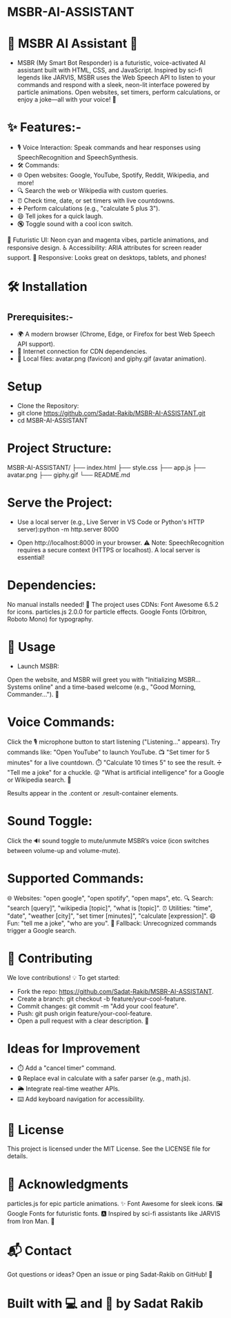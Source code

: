 # MSBR-AI-ASSISTANT

# 🚀 MSBR AI Assistant 🤖

- MSBR (My Smart Bot Responder) is a futuristic, voice-activated AI assistant built with HTML, CSS, and JavaScript. Inspired by sci-fi legends like JARVIS, MSBR uses the Web Speech API to listen to your commands and respond with a sleek, neon-lit interface powered by particle animations. Open websites, set timers, perform calculations, or enjoy a joke—all with your voice! 🌌
  
# ✨ Features:- 

- 🎙️ Voice Interaction: Speak commands and hear responses using SpeechRecognition and SpeechSynthesis.
- 🛠️ Commands:
- 🌐 Open websites: Google, YouTube, Spotify, Reddit, Wikipedia, and more!
- 🔍 Search the web or Wikipedia with custom queries.
- ⏰ Check time, date, or set timers with live countdowns.
- ➕ Perform calculations (e.g., "calculate 5 plus 3").
- 😄 Tell jokes for a quick laugh.
- 🔇 Toggle sound with a cool icon switch.

🎨 Futuristic UI: Neon cyan and magenta vibes, particle animations, and responsive design.
♿ Accessibility: ARIA attributes for screen reader support.
📱 Responsive: Looks great on desktops, tablets, and phones!

# 🛠️ Installation

## Prerequisites:-

- 🌍 A modern browser (Chrome, Edge, or Firefox for best Web Speech API support).
- 📶 Internet connection for CDN dependencies.
- 📂 Local files: avatar.png (favicon) and giphy.gif (avatar animation).

# Setup

- Clone the Repository:
- git clone https://github.com/Sadat-Rakib/MSBR-AI-ASSISTANT.git
- cd MSBR-AI-ASSISTANT

# Project Structure:
MSBR-AI-ASSISTANT/
├── index.html
├── style.css
├── app.js
├── avatar.png
├── giphy.gif
└── README.md


# Serve the Project:

- Use a local server (e.g., Live Server in VS Code or Python's HTTP server):python -m http.server 8000


- Open http://localhost:8000 in your browser.
⚠️ Note: SpeechRecognition requires a secure context (HTTPS or localhost). A local server is essential!


# Dependencies:

No manual installs needed! 🚀 The project uses CDNs:
Font Awesome 6.5.2 for icons.
particles.js 2.0.0 for particle effects.
Google Fonts (Orbitron, Roboto Mono) for typography.





# 🎤 Usage

- Launch MSBR:

Open the website, and MSBR will greet you with "Initializing MSBR... Systems online" and a time-based welcome (e.g., "Good Morning, Commander..."). 🌅


# Voice Commands:

Click the 🎙️ microphone button to start listening ("Listening..." appears).
Try commands like:
"Open YouTube" to launch YouTube. 📺
"Set timer for 5 minutes" for a live countdown. ⏱️
"Calculate 10 times 5" to see the result. ➗
"Tell me a joke" for a chuckle. 😜
"What is artificial intelligence" for a Google or Wikipedia search. 🔎


Results appear in the .content or .result-container elements.


# Sound Toggle:

Click the 🔊 sound toggle to mute/unmute MSBR’s voice (icon switches between volume-up and volume-mute).


# Supported Commands:

🌐 Websites: "open google", "open spotify", "open maps", etc.
🔍 Search: "search [query]", "wikipedia [topic]", "what is [topic]".
⏰ Utilities: "time", "date", "weather [city]", "set timer [minutes]", "calculate [expression]".
😄 Fun: "tell me a joke", "who are you".
🔗 Fallback: Unrecognized commands trigger a Google search.

# 🤝 Contributing
We love contributions! 💡 To get started:

- Fork the repo: https://github.com/Sadat-Rakib/MSBR-AI-ASSISTANT.
- Create a branch: git checkout -b feature/your-cool-feature.
- Commit changes: git commit -m "Add your cool feature".
- Push: git push origin feature/your-cool-feature.
- Open a pull request with a clear description. 📜

# Ideas for Improvement

- ⏱️ Add a "cancel timer" command.
- 🔒 Replace eval in calculate with a safer parser (e.g., math.js).
- 🌦️ Integrate real-time weather APIs.
- ⌨️ Add keyboard navigation for accessibility.

# 📜 License
This project is licensed under the MIT License. See the LICENSE file for details.

# 🙌 Acknowledgments

particles.js for epic particle animations. ✨
Font Awesome for sleek icons. 🖼️
Google Fonts for futuristic fonts. 🅰️
Inspired by sci-fi assistants like JARVIS from Iron Man. 🦸

# 📬 Contact
Got questions or ideas? Open an issue or ping Sadat-Rakib on GitHub! 📩

# Built with 💻 and 🚀 by Sadat Rakib
